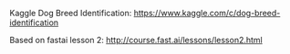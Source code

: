 Kaggle Dog Breed Identification: https://www.kaggle.com/c/dog-breed-identification

Based on fastai lesson 2: http://course.fast.ai/lessons/lesson2.html
